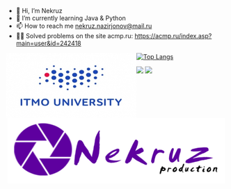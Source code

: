 - 👋 Hi, I’m Nekruz
- 🌱 I’m currently learning Java & Python
- 📫 How to reach me nekruz.nazirjonov@mail.ru
- 👨‍💻 Solved problems on the site acmp.ru: https://acmp.ru/index.asp?main=user&id=242418
<img align="left" width="300px" height="150px" src="https://github.com/nekruz03/semest4/blob/main/0.jpeg">

<img align="right" width="500px" height="150px" src="https://github.com/nekruz03/semest4/blob/main/NK%20Logo.jpg">


[![Top Langs](https://github-readme-stats.vercel.app/api/top-langs/?username=nekruz03)](https://github.com/MrKrishnaAgarwal/readme-components-github)

![](http://github-profile-summary-cards.vercel.app/api/cards/repos-per-language?username=nekruz03&theme=default)
![](http://github-profile-summary-cards.vercel.app/api/cards/repos-per-language?username=nekruz03&theme=default)
